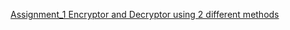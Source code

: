 [Assignment_1 Encryptor and Decryptor using 2 different methods](https://www.youtube.com/watch?v=7doToHVhHrE)
